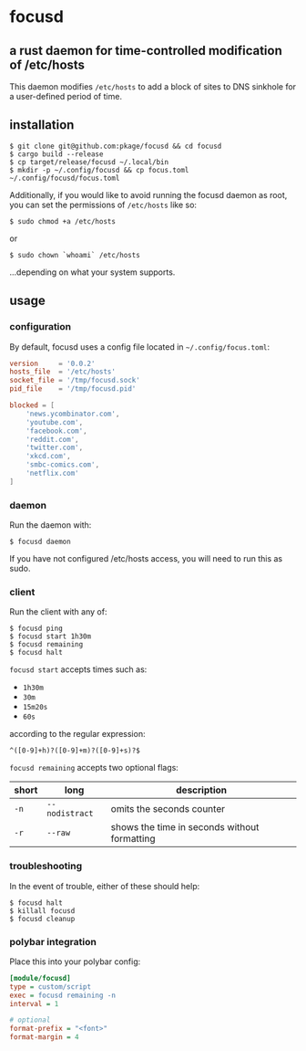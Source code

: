 # focusd 
## a rust daemon for time-controlled modification of /etc/hosts

This daemon modifies `/etc/hosts` to add a block of sites to DNS sinkhole for a user-defined period of time.

## installation

```
$ git clone git@github.com:pkage/focusd && cd focusd
$ cargo build --release
$ cp target/release/focusd ~/.local/bin
$ mkdir -p ~/.config/focusd && cp focus.toml ~/.config/focusd/focus.toml
```

Additionally, if you would like to avoid running the focusd daemon as root, you
can set the permissions of `/etc/hosts` like so:

```
$ sudo chmod +a /etc/hosts
```

or

```
$ sudo chown `whoami` /etc/hosts
```

...depending on what your system supports.

## usage

### configuration

By default, focusd uses a config file located in `~/.config/focus.toml`:

```toml
version     = '0.0.2'
hosts_file  = '/etc/hosts'
socket_file = '/tmp/focusd.sock'
pid_file    = '/tmp/focusd.pid'

blocked = [
    'news.ycombinator.com',
    'youtube.com',
    'facebook.com',
    'reddit.com',
    'twitter.com',
    'xkcd.com',
    'smbc-comics.com',
    'netflix.com'
]
```

### daemon

Run the daemon with:

```
$ focusd daemon
```

If you have not configured /etc/hosts access, you will need to run this as sudo.

### client

Run the client with any of:

```
$ focusd ping
$ focusd start 1h30m
$ focusd remaining
$ focusd halt
```

`focusd start` accepts times such as:

 - `1h30m`
 - `30m`
 - `15m20s`
 - `60s`

according to the regular expression:

```regex
^([0-9]+h)?([0-9]+m)?([0-9]+s)?$
```

`focusd remaining` accepts two optional flags:

short | long           | description
--    | --             | --
`-n`  | `--nodistract` | omits the seconds counter
`-r`  | `--raw`        | shows the time in seconds without formatting

### troubleshooting

In the event of trouble, either of these should help:

```
$ focusd halt
$ killall focusd
$ focusd cleanup
```

### polybar integration

Place this into your polybar config:

```ini
[module/focusd]
type = custom/script
exec = focusd remaining -n
interval = 1

# optional
format-prefix = "<font>"
format-margin = 4
```

